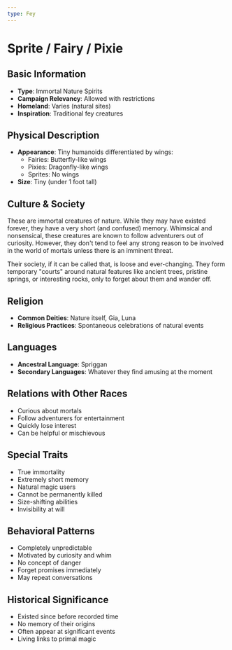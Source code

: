 ```yaml
---
type: Fey
---
```


# Sprite / Fairy / Pixie

## Basic Information
- **Type**: Immortal Nature Spirits
- **Campaign Relevancy**: Allowed with restrictions
- **Homeland**: Varies (natural sites)
- **Inspiration**: Traditional fey creatures

## Physical Description
- **Appearance**: Tiny humanoids differentiated by wings:
  - Fairies: Butterfly-like wings
  - Pixies: Dragonfly-like wings  
  - Sprites: No wings
- **Size**: Tiny (under 1 foot tall)

## Culture & Society
These are immortal creatures of nature. While they may have existed forever, they have a very short (and confused) memory. Whimsical and nonsensical, these creatures are known to follow adventurers out of curiosity. However, they don't tend to feel any strong reason to be involved in the world of mortals unless there is an imminent threat.

Their society, if it can be called that, is loose and ever-changing. They form temporary "courts" around natural features like ancient trees, pristine springs, or interesting rocks, only to forget about them and wander off.

## Religion
- **Common Deities**: Nature itself, Gia, Luna
- **Religious Practices**: Spontaneous celebrations of natural events

## Languages
- **Ancestral Language**: Spriggan
- **Secondary Languages**: Whatever they find amusing at the moment

## Relations with Other Races
- Curious about mortals
- Follow adventurers for entertainment
- Quickly lose interest
- Can be helpful or mischievous

## Special Traits
- True immortality
- Extremely short memory
- Natural magic users
- Cannot be permanently killed
- Size-shifting abilities
- Invisibility at will

## Behavioral Patterns
- Completely unpredictable
- Motivated by curiosity and whim
- No concept of danger
- Forget promises immediately
- May repeat conversations

## Historical Significance
- Existed since before recorded time
- No memory of their origins
- Often appear at significant events
- Living links to primal magic
